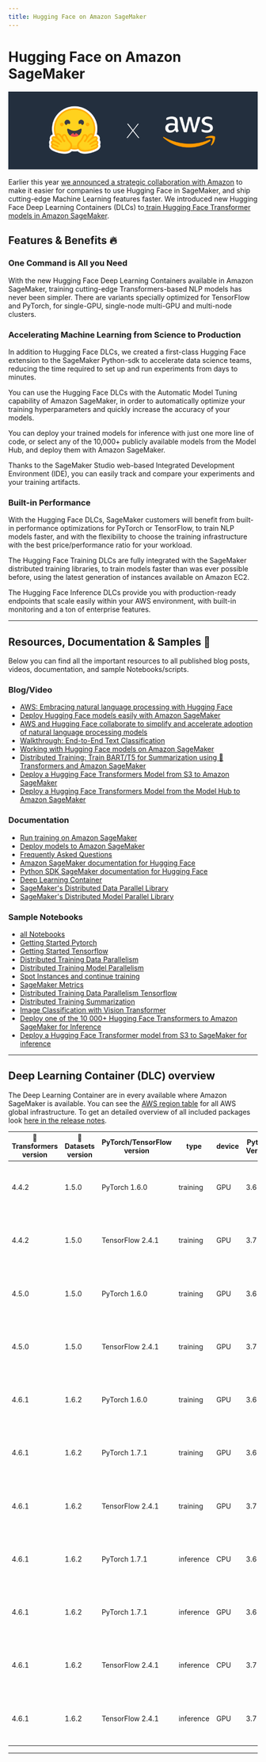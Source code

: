 ```yaml
---
title: Hugging Face on Amazon SageMaker
---
```


<h1>Hugging Face on Amazon SageMaker</h1>

![cover](/docs/assets/sagemaker/cover.png)


Earlier this year [we announced a strategic collaboration with Amazon](https://huggingface.co/blog/the-partnership-amazon-sagemaker-and-hugging-face) to make it easier for companies to use Hugging Face in SageMaker, and ship cutting-edge Machine Learning features faster. We introduced new Hugging Face Deep Learning Containers (DLCs) to[ train Hugging Face Transformer models in Amazon SageMaker](https://huggingface.co/transformers/sagemaker.html#getting-started-train-a-transformers-model).


## Features & Benefits 🔥

### One Command is All you Need

With the new Hugging Face Deep Learning Containers available in Amazon SageMaker, training <!-- and deploying -->
cutting-edge Transformers-based NLP models has never been simpler. There are variants specially optimized for TensorFlow and PyTorch, for single-GPU, single-node multi-GPU and multi-node clusters.

### Accelerating Machine Learning from Science to Production

In addition to Hugging Face DLCs, we created a first-class Hugging Face extension to the SageMaker Python-sdk to accelerate data science teams, reducing the time required to set up and run experiments from days to minutes.

You can use the Hugging Face DLCs with the Automatic Model Tuning capability of Amazon SageMaker, in order to automatically optimize your training hyperparameters and quickly increase the accuracy of your models.

You can deploy your trained models for inference with just one more line of code, or select any of the 10,000+ publicly available models from the Model Hub, and deploy them with Amazon SageMaker.


Thanks to the SageMaker Studio web-based Integrated Development Environment (IDE), you can easily track and compare your experiments and your training artifacts.

### Built-in Performance

With the Hugging Face DLCs, SageMaker customers will benefit from built-in performance optimizations for PyTorch or TensorFlow, to train NLP models faster, and with the flexibility to choose the training<!-- inference --> infrastructure with the best price/performance ratio for your workload.

The Hugging Face Training DLCs are fully integrated with the SageMaker distributed training libraries, to train models faster than was ever possible before, using the latest generation of instances available on Amazon EC2.

The Hugging Face Inference DLCs provide you with production-ready endpoints that scale easily within your AWS environment, with built-in monitoring and a ton of enterprise features. 


---

## Resources, Documentation & Samples 📄

Below you can find all the important resources to all published blog posts, videos, documentation, and sample Notebooks/scripts.

### Blog/Video

- [AWS: Embracing natural language processing with Hugging Face](https://aws.amazon.com/de/blogs/opensource/embracing-natural-language-processing-with-hugging-face/)
- [Deploy Hugging Face models easily with Amazon SageMaker](https://huggingface.co/blog/deploy-hugging-face-models-easily-with-amazon-sagemaker)
- [AWS and Hugging Face collaborate to simplify and accelerate adoption of natural language processing models](https://aws.amazon.com/blogs/machine-learning/aws-and-hugging-face-collaborate-to-simplify-and-accelerate-adoption-of-natural-language-processing-models/)
- [Walkthrough: End-to-End Text Classification](https://youtu.be/ok3hetb42gU)
- [Working with Hugging Face models on Amazon SageMaker](https://youtu.be/leyrCgLAGjMn)
- [Distributed Training: Train BART/T5 for Summarization using 🤗 Transformers and Amazon SageMaker](https://huggingface.co/blog/sagemaker-distributed-training-seq2seq)
- [Deploy a Hugging Face Transformers Model from S3 to Amazon SageMaker](https://youtu.be/pfBGgSGnYLs)
- [Deploy a Hugging Face Transformers Model from the Model Hub to Amazon SageMaker](https://youtu.be/l9QZuazbzWM)

### Documentation

- [Run training on Amazon SageMaker](/docs/sagemaker/train)
- [Deploy models to Amazon SageMaker](/docs/sagemaker/inference)
- [Frequently Asked Questions](/docs/sagemaker/faq)
- [Amazon SageMaker documentation for Hugging Face](https://docs.aws.amazon.com/sagemaker/latest/dg/hugging-face.html)
- [Python SDK SageMaker documentation for Hugging Face](https://sagemaker.readthedocs.io/en/stable/frameworks/huggingface/index.html)
- [Deep Learning Container](https://github.com/aws/deep-learning-containers/blob/master/available_images.md#huggingface-training-containers)
- [SageMaker's Distributed Data Parallel Library](https://docs.aws.amazon.com/sagemaker/latest/dg/data-parallel.html)
- [SageMaker's Distributed Model Parallel Library](https://docs.aws.amazon.com/sagemaker/latest/dg/model-parallel.html)

### Sample Notebooks

- [all Notebooks](https://github.com/huggingface/notebooks/tree/master/sagemaker)
- [Getting Started Pytorch](https://github.com/huggingface/notebooks/blob/master/sagemaker/01_getting_started_pytorch/sagemaker-notebook.ipynb)
- [Getting Started Tensorflow](https://github.com/huggingface/notebooks/blob/master/sagemaker/02_getting_started_tensorflow/sagemaker-notebook.ipynb)
- [Distributed Training Data Parallelism](https://github.com/huggingface/notebooks/blob/master/sagemaker/03_distributed_training_data_parallelism/sagemaker-notebook.ipynb)
- [Distributed Training Model Parallelism](https://github.com/huggingface/notebooks/blob/master/sagemaker/04_distributed_training_model_parallelism/sagemaker-notebook.ipynb)
- [Spot Instances and continue training](https://github.com/huggingface/notebooks/blob/master/sagemaker/05_spot_instances/sagemaker-notebook.ipynb)
- [SageMaker Metrics](https://github.com/huggingface/notebooks/blob/master/sagemaker/06_sagemaker_metrics/sagemaker-notebook.ipynb)
- [Distributed Training Data Parallelism Tensorflow](https://github.com/huggingface/notebooks/blob/master/sagemaker/07_tensorflow_distributed_training_data_parallelism/sagemaker-notebook.ipynb)
- [Distributed Training Summarization](https://github.com/huggingface/notebooks/blob/master/sagemaker/08_distributed_summarization_bart_t5/sagemaker-notebook.ipynb)
- [Image Classification with Vision Transformer](https://github.com/huggingface/notebooks/blob/master/sagemaker/09_image_classification_vision_transformer/sagemaker-notebook.ipynb)
- [Deploy one of the 10 000+ Hugging Face Transformers to Amazon SageMaker for Inference](https://github.com/huggingface/notebooks/blob/master/sagemaker/11_deploy_model_from_hf_hub/deploy_transformer_model_from_hf_hub.ipynb)
- [Deploy a Hugging Face Transformer model from S3 to SageMaker for inference](https://github.com/huggingface/notebooks/blob/master/sagemaker/10_deploy_model_from_s3/deploy_transformer_model_from_s3.ipynb)

---

## Deep Learning Container (DLC) overview

The Deep Learning Container are in every available where Amazon SageMaker is available. You can see the [AWS region table](https://aws.amazon.com/about-aws/global-infrastructure/regional-product-services/) for all AWS global infrastructure. To get an detailed overview of all included packages look [here in the release notes](https://docs.aws.amazon.com/deep-learning-containers/latest/devguide/deep-learning-containers-images.html).

| 🤗 Transformers version | 🤗 Datasets version | PyTorch/TensorFlow version | type     | device | Python Version | Example `image_uri`                                                                                                               |
| ----------------------- | ------------------- | -------------------------- | -------- | ------ | -------------- | --------------------------------------------------------------------------------------------------------------------------------- |
| 4.4.2                   | 1.5.0               | PyTorch 1.6.0              | training | GPU    | 3.6            | `763104351884.dkr.ecr.us-west-2.amazonaws.com/huggingface-pytorch-training:1.6.0-transformers4.4.2-gpu-py36-cu110-ubuntu18.04`    |
| 4.4.2                   | 1.5.0               | TensorFlow 2.4.1           | training | GPU    | 3.7            | `763104351884.dkr.ecr.us-west-2.amazonaws.com/huggingface-tensorflow-training:2.4.1-transformers4.4.2-gpu-py37-cu110-ubuntu18.04` |
| 4.5.0                   | 1.5.0               | PyTorch 1.6.0              | training | GPU    | 3.6            | `763104351884.dkr.ecr.us-west-2.amazonaws.com/huggingface-pytorch-training:1.6.0-transformers4.4.2-gpu-py36-cu110-ubuntu18.04`    |
| 4.5.0                   | 1.5.0               | TensorFlow 2.4.1           | training | GPU    | 3.7            | `763104351884.dkr.ecr.us-west-2.amazonaws.com/huggingface-tensorflow-training:2.4.1-transformers4.5.0-gpu-py37-cu110-ubuntu18.04` |
| 4.6.1                   | 1.6.2               | PyTorch 1.6.0              | training | GPU    | 3.6            | `763104351884.dkr.ecr.us-west-2.amazonaws.com/huggingface-pytorch-training:1.6.0-transformers4.5.0-gpu-py36-cu110-ubuntu18.04`    |
| 4.6.1                   | 1.6.2               | PyTorch 1.7.1               | training | GPU    | 3.6            | `763104351884.dkr.ecr.us-west-2.amazonaws.com/huggingface-pytorch-training:1.7.1-transformers4.6.1-gpu-py36-cu110-ubuntu18.04` |
| 4.6.1                   | 1.6.2               | TensorFlow 2.4.1           | training | GPU    | 3.7            | `763104351884.dkr.ecr.us-west-2.amazonaws.com/huggingface-tensorflow-training:2.4.1-transformers4.6.1-gpu-py37-cu110-ubuntu18.04` |
| 4.6.1                   | 1.6.2               | PyTorch 1.7.1               | inference | CPU    | 3.6            | `763104351884.dkr.ecr.us-east-1.amazonaws.com/huggingface-pytorch-inference:1.7.1-transformers4.6.1-cpu-py36-ubuntu18.04` |
| 4.6.1                   | 1.6.2               | PyTorch 1.7.1               | inference | GPU    | 3.6            | `763104351884.dkr.ecr.us-east-1.amazonaws.com/huggingface-pytorch-inference:1.7.1-transformers4.6.1-gpu-py36-cu110-ubuntu18.04` |
| 4.6.1                   | 1.6.2               | TensorFlow 2.4.1           | inference | CPU    | 3.7            | `763104351884.dkr.ecr.us-east-1.amazonaws.com/huggingface-tensorflow-inference:2.4.1-transformers4.6.1-cpu-py37-ubuntu18.04` |
| 4.6.1                   | 1.6.2               | TensorFlow 2.4.1           | inference | GPU    | 3.7            | `763104351884.dkr.ecr.us-east-1.amazonaws.com/huggingface-tensorflow-inference:2.4.1-transformers4.6.1-gpu-py37-cu110-ubuntu18.04` |

---
